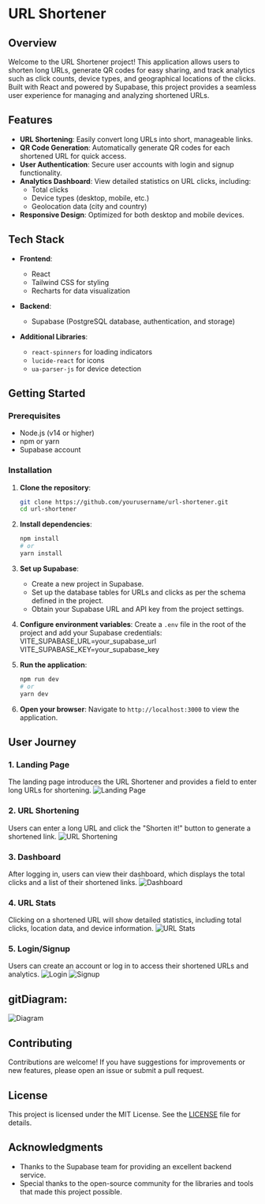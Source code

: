 # URL Shortener


## Overview
Welcome to the URL Shortener project! This application allows users to shorten long URLs, generate QR codes for easy sharing, and track analytics such as click counts, device types, and geographical locations of the clicks. Built with React and powered by Supabase, this project provides a seamless user experience for managing and analyzing shortened URLs.


## Features

- **URL Shortening**: Easily convert long URLs into short, manageable links.
- **QR Code Generation**: Automatically generate QR codes for each shortened URL for quick access.
- **User Authentication**: Secure user accounts with login and signup functionality.
- **Analytics Dashboard**: View detailed statistics on URL clicks, including:
  - Total clicks
  - Device types (desktop, mobile, etc.)
  - Geolocation data (city and country)
- **Responsive Design**: Optimized for both desktop and mobile devices.

  
## Tech Stack

- **Frontend**:
  - React
  - Tailwind CSS for styling
  - Recharts for data visualization
    
- **Backend**: 
  - Supabase (PostgreSQL database, authentication, and storage)
    
- **Additional Libraries**:
  - `react-spinners` for loading indicators
  - `lucide-react` for icons
  - `ua-parser-js` for device detection


  
## Getting Started

### Prerequisites
- Node.js (v14 or higher)
- npm or yarn
- Supabase account


### Installation


1. **Clone the repository**:
   ```bash
   git clone https://github.com/yourusername/url-shortener.git
   cd url-shortener
   ```

2. **Install dependencies**:
   ```bash
   npm install
   # or
   yarn install
   ```

3. **Set up Supabase**:
   - Create a new project in Supabase.
   - Set up the database tables for URLs and clicks as per the schema defined in 
     the project.
   - Obtain your Supabase URL and API key from the project settings.

4. **Configure environment variables**:
   Create a `.env` file in the root of the project and add your Supabase 
   credentials:
   VITE_SUPABASE_URL=your_supabase_url
   VITE_SUPABASE_KEY=your_supabase_key


5. **Run the application**:
   ```bash
   npm run dev
   # or
   yarn dev
   ```

6. **Open your browser**:
   Navigate to `http://localhost:3000` to view the application.


## User Journey
### 1. Landing Page
The landing page introduces the URL Shortener and provides a field to enter long URLs for shortening.
![Landing Page](images/landing-page.png)

### 2. URL Shortening
Users can enter a long URL and click the "Shorten it!" button to generate a shortened link.
![URL Shortening](images/url-shortening.png)

### 3. Dashboard
After logging in, users can view their dashboard, which displays the total clicks and a list of their shortened links.
![Dashboard](images/dashboard_page.png)

### 4. URL Stats
Clicking on a shortened URL will show detailed statistics, including total clicks, location data, and device information.
![URL Stats](images/url-stats.png)

### 5. Login/Signup
Users can create an account or log in to access their shortened URLs and analytics.
![Login](images/login.png)
![Signup](images/signup.png)

## gitDiagram: 
![Diagram](images/gitdiagram.png)


## Contributing
Contributions are welcome! If you have suggestions for improvements or new features, please open an issue or submit a pull request.


## License
This project is licensed under the MIT License. See the [LICENSE](LICENSE) file for details.


## Acknowledgments
- Thanks to the Supabase team for providing an excellent backend service.
- Special thanks to the open-source community for the libraries and tools that made this project possible.
